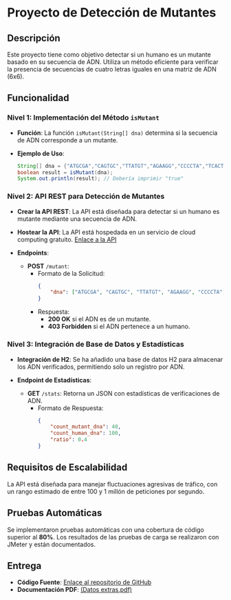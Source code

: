 # Proyecto de Detección de Mutantes

## Descripción
Este proyecto tiene como objetivo detectar si un humano es un mutante basado en su secuencia de ADN. Utiliza un método eficiente para verificar la presencia de secuencias de cuatro letras iguales en una matriz de ADN (6x6).

## Funcionalidad

### Nivel 1: Implementación del Método `isMutant`
- **Función**: La función `isMutant(String[] dna)` determina si la secuencia de ADN corresponde a un mutante.
  
- **Ejemplo de Uso**:
    ```java
    String[] dna = {"ATGCGA","CAGTGC","TTATGT","AGAAGG","CCCCTA","TCACTG"};
    boolean result = isMutant(dna);
    System.out.println(result); // Debería imprimir "true"
    ```

### Nivel 2: API REST para Detección de Mutantes
- **Crear la API REST**: La API está diseñada para detectar si un humano es mutante mediante una secuencia de ADN.

- **Hostear la API**: La API está hospedada en un servicio de cloud computing gratuito. [Enlace a la API](https://parcialmagneto-kkq9.onrender.com)

- **Endpoints**:
  - **POST** `/mutant`:
    - Formato de la Solicitud:
      ```json
      {
          "dna": ["ATGCGA", "CAGTGC", "TTATGT", "AGAAGG", "CCCCTA", "TCACTG"]
      }
      ```
    - Respuesta: 
      - **200 OK** si el ADN es de un mutante.
      - **403 Forbidden** si el ADN pertenece a un humano.

### Nivel 3: Integración de Base de Datos y Estadísticas
- **Integración de H2**: Se ha añadido una base de datos H2 para almacenar los ADN verificados, permitiendo solo un registro por ADN.

- **Endpoint de Estadísticas**:
  - **GET** `/stats`: Retorna un JSON con estadísticas de verificaciones de ADN.
    - Formato de Respuesta:
      ```json
      {
          "count_mutant_dna": 40,
          "count_human_dna": 100,
          "ratio": 0.4
      }
      ```

## Requisitos de Escalabilidad
La API está diseñada para manejar fluctuaciones agresivas de tráfico, con un rango estimado de entre 100 y 1 millón de peticiones por segundo.

## Pruebas Automáticas
Se implementaron pruebas automáticas con una cobertura de código superior al **80%**. Los resultados de las pruebas de carga se realizaron con JMeter y están documentados.

## Entrega
- **Código Fuente**: [Enlace al repositorio de GitHub](https://github.com/matiasalmendros/parcialmagneto)
- **Documentación PDF**: [(Datos extras.pdf)](https://github.com/matiasalmendros/parcialmagneto/blob/main/README.md)
